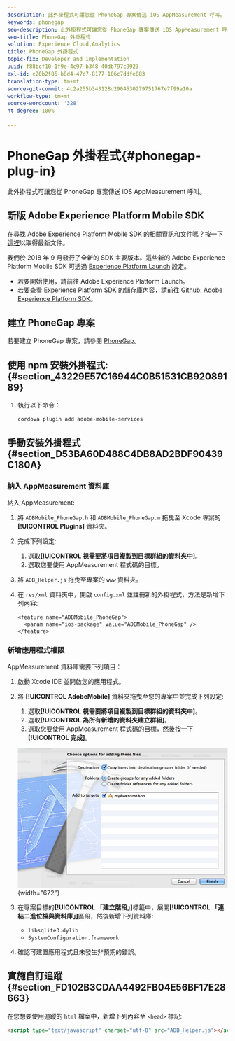 ```yaml
---
description: 此外掛程式可讓您從 PhoneGap 專案傳送 iOS AppMeasurement 呼叫。
keywords: phonegap
seo-description: 此外掛程式可讓您從 PhoneGap 專案傳送 iOS AppMeasurement 呼叫。
seo-title: PhoneGap 外掛程式
solution: Experience Cloud,Analytics
title: PhoneGap 外掛程式
topic-fix: Developer and implementation
uuid: f88bcf10-1f9e-4c97-b348-40db797c9923
exl-id: c20b2f85-b8d4-47c7-8177-106c7ddfe083
translation-type: tm+mt
source-git-commit: 4c2a255b343128d2904530279751767e7f99a10a
workflow-type: tm+mt
source-wordcount: '328'
ht-degree: 100%

---
```


# PhoneGap 外掛程式{#phonegap-plug-in}

此外掛程式可讓您從 PhoneGap 專案傳送 iOS AppMeasurement 呼叫。

## 新版 Adobe Experience Platform Mobile SDK

在尋找 Adobe Experience Platform Mobile SDK 的相關資訊和文件嗎？按一下[這裡](https://aep-sdks.gitbook.io/docs/)以取得最新文件。

我們於 2018 年 9 月發行了全新的 SDK 主要版本。這些新的 Adobe Experience Platform Mobile SDK 可透過 [Experience Platform Launch](https://www.adobe.com/tw/experience-platform/launch.html) 設定。

* 若要開始使用，請前往 Adobe Experience Platform Launch。
* 若要查看 Experience Platform SDK 的儲存庫內容，請前往 [Github: Adobe Experience Platform SDK](https://github.com/Adobe-Marketing-Cloud/acp-sdks)。


## 建立 PhoneGap 專案

若要建立 PhoneGap 專案，請參閱 [PhoneGap](https://helpx.adobe.com/tw/experience-manager/6-4/mobile/using/phonegap.html)。

## 使用 npm 安裝外掛程式: {#section_43229E57C16944C0B51531CB92089189}

1. 執行以下命令：

   ```
   cordova plugin add adobe-mobile-services
   ```

## 手動安裝外掛程式 {#section_D53BA60D488C4DB8AD2BDF90439C180A}

### 納入 AppMeasurement 資料庫

納入 AppMeasurement:

1. 將 `ADBMobile_PhoneGap.h` 和 `ADBMobile_PhoneGap.m` 拖曳至 Xcode 專案的 **[!UICONTROL Plugins]** 資料夾。
1. 完成下列設定:

   1. 選取&#x200B;**[!UICONTROL 視需要將項目複製到目標群組的資料夾中]**。
   1. 選取您要使用 AppMeasurement 程式碼的目標。

1. 將 `ADB_Helper.js` 拖曳至專案的 `www` 資料夾。
1. 在 `res/xml` 資料夾中，開啟 `config.xml` 並註冊新的外掛程式，方法是新增下列內容:

   ```
   <feature name="ADBMobile_PhoneGap"> 
     <param name="ios-package" value="ADBMobile_PhoneGap" /> 
   </feature>
   ```

### 新增應用程式權限

AppMeasurement 資料庫需要下列項目：

1. 啟動 Xcode IDE 並開啟您的應用程式。
1. 將 **[!UICONTROL AdobeMobile]** 資料夾拖曳至您的專案中並完成下列設定:

   1. 選取&#x200B;**[!UICONTROL 視需要將項目複製到目標群組的資料夾中]**。
   1. 選取&#x200B;**[!UICONTROL 為所有新增的資料夾建立群組]**。
   1. 選取您要使用 AppMeasurement 程式碼的目標，然後按一下&#x200B;**[!UICONTROL 完成]**。

   ![](assets/xcode-settings.png){width=&quot;672&quot;}

1. 在專案目標的&#x200B;**[!UICONTROL 「建立階段」]**&#x200B;標籤中，展開&#x200B;**[!UICONTROL 「連結二進位檔與資料庫」]**&#x200B;區段，然後新增下列資料庫:

   * `libsqlite3.dylib`
   * `SystemConfiguration.framework`

1. 確認可建置應用程式且未發生非預期的錯誤。

## 實施自訂追蹤 {#section_FD102B3CDAA4492FB04E56BF17E28663}

在您想要使用追蹤的 `html` 檔案中，新增下列內容至 `<head>` 標記:

```html
<script type="text/javascript" charset="utf-8" src="ADB_Helper.js"></script>
```
